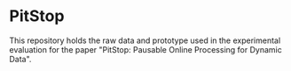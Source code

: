 # PitStop

This repository holds the raw data and prototype used in the experimental evaluation for the paper "PitStop: Pausable Online Processing for Dynamic Data".
